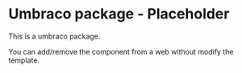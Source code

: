 # Umbraco package - Placeholder
This is a umbraco package. 

You can add/remove the component from a web without modify the template.



